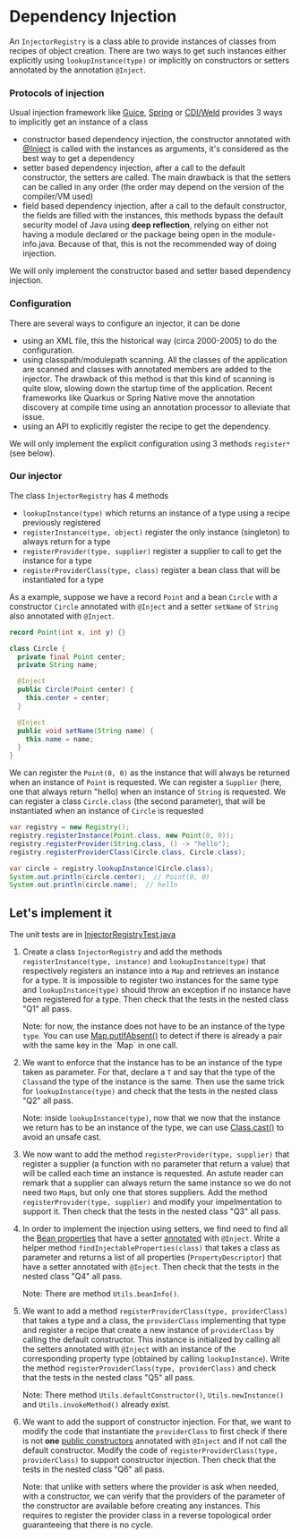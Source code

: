 # Dependency Injection

An `InjectorRegistry` is a class able to provide instances of classes from recipes of object creation.
There are two ways to get such instances either explicitly using `lookupInstance(type)` or
implicitly on constructors or setters annotated by the annotation `@Inject`.


### Protocols of injection

Usual injection framework like [Guice](https://github.com/google/guice),
[Spring](https://docs.spring.io/spring-framework/docs/current/reference/html/core.html#beans-dependencies)
or [CDI/Weld](https://docs.oracle.com/javaee/6/tutorial/doc/giwhb.html)
provides 3 ways to implicitly get an instance of a class
- constructor based dependency injection, the constructor annotated with
  [@Inject](https://javax-inject.github.io/javax-inject/)
  is called with the instances as arguments, it's considered as the best way to get a dependency
- setter based dependency injection, after a call to the default constructor, the setters are called.
  The main drawback is that the setters can be called in any order (the order may depend on
  the version of the compiler/VM used)
- field based dependency injection, after a call to the default constructor, the fields are filled with the instances,
  this methods bypass the default security model of Java using **deep reflection**, relying on either
  not having a module declared or the package being open in the module-info.java. Because of that,
  this is not the recommended way of doing injection.
  
We will only implement the constructor based and setter based dependency injection.


### Configuration

There are several ways to configure an injector, it can be done
- using an XML file, this the historical way (circa 2000-2005) to do the configuration.
- using classpath/modulepath scanning. All the classes of the application are scanned and classes with
  annotated members are added to the injector. The drawback of this method is that this kind of scanning
  is quite slow, slowing down the startup time of the application.
  Recent frameworks like Quarkus or Spring Native move the annotation discovery at compile time using
  an annotation processor to alleviate that issue.
- using an API to explicitly register the recipe to get the dependency.

We will only implement the explicit configuration using 3 methods `register*` (see below).


### Our injector

The class `InjectorRegistry` has 4 methods
- `lookupInstance(type)` which returns an instance of a type using a recipe previously registered
- `registerInstance(type, object)` register the only instance (singleton) to always return for a type
- `registerProvider(type, supplier)` register a supplier to call to get the instance for a type
- `registerProviderClass(type, class)` register a bean class that will be instantiated for a type

As a example, suppose we have a record `Point` and a bean `Circle` with a constructor `Circle` annotated
with `@Inject` and a setter `setName` of `String` also annotated with `@Inject`.

```java
record Point(int x, int y) {}

class Circle {
  private final Point center;
  private String name;

  @Inject
  public Circle(Point center) {
    this.center = center;
  }

  @Inject
  public void setName(String name) {
    this.name = name;
  }
}
```

We can register the `Point(0, 0)` as the instance that will always be returned when an instance of `Point` is requested.
We can register a `Supplier` (here, one that always return "hello) when an instance of `String` is requested.
We can register a class `Circle.class` (the second parameter), that will be instantiated when an instance of `Circle`
is requested

```java
var registry = new Registry();
registry.registerInstance(Point.class, new Point(0, 0));
registry.registerProvider(String.class, () -> "hello");
registry.registerProviderClass(Circle.class, Circle.class);

var circle = registry.lookupInstance(Circle.class);
System.out.println(circle.center);  // Point(0, 0)
System.out.println(circle.name);  // hello    
```


## Let's implement it

The unit tests are in [InjectorRegistryTest.java](src/test/java/com/github/forax/framework/injector/InjectorRegistryTest.java)

1. Create a class `InjectorRegistry` and add the methods `registerInstance(type, instance)` and
   `lookupInstance(type)` that respectively registers an instance into a `Map` and retrieves an instance for
   a type. It is impossible to register two instances for the same type and `lookupInstance(type)` should
   throw an exception if no instance have been registered for a type.
   Then check that the tests in the nested class "Q1" all pass.
   
   Note: for now, the instance does not have to be an instance of the type `type`.
         You can use [Map.putIfAbsent()](https://docs.oracle.com/en/java/javase/16/docs/api/java.base/java/util/Map.html#putIfAbsent(K,V))
         to detect if there is already a pair with the same key in the `Map` in one call.


2. We want to enforce that the instance has to be an instance of the type taken as parameter.
   For that, declare a `T` and say that the type of the `Class`and the type of the instance is the same.
   Then use the same trick for `lookupInstance(type)` and check that the tests in the nested class "Q2" all pass.
   
   Note: inside `lookupInstance(type)`, now that we now that the instance we return has to be
   an instance of the type, we can use
   [Class.cast()](https://docs.oracle.com/en/java/javase/16/docs/api/java.base/java/lang/Class.html#cast(java.lang.Object))
   to avoid an unsafe cast.


3. We now want to add the method `registerProvider(type, supplier)` that register a supplier (a function with
   no parameter that return a value) that will be called each time an instance is requested.
   An astute reader can remark that a supplier can always return the same instance so we do not need two `Map`s,
   but only one that stores suppliers.
   Add the method `registerProvider(type, supplier)` and modify your impelmentation to support it.
   Then check that the tests in the nested class "Q3" all pass.
   

4. In order to implement the injection using setters, we find need to find all the
   [Bean properties](../COMPANION.md#java-bean-and-beaninfo)
   that have a setter [annotated](../COMPANION.md#methodisannotationpresent-methodgetannotation-methodgetannotations)
   with `@Inject`.
   Write a helper method `findInjectableProperties(class)` that takes a class as parameter and returns a list of
   all properties (`PropertyDescriptor`) that have a setter annotated with `@Inject`.
   Then check that the tests in the nested class "Q4" all pass.

   Note: There are method `Utils.beanInfo()`.

  
5. We want to add a method `registerProviderClass(type, providerClass)` that takes a type and a class,
   the `providerClass` implementing that type and register a recipe that create a new instance of
   `providerClass` by calling the default constructor. This instance is initialized by calling all the
   setters annotated with `@Inject` with an instance of the corresponding property type
   (obtained by calling `lookupInstance`).
   Write the method `registerProviderClass(type, providerClass)` and
   check that the tests in the nested class "Q5" all pass.

   Note: There method `Utils.defaultConstructor()`, `Utils.newInstance()` and `Utils.invokeMethod()`
   already exist.


6. We want to add the support of constructor injection. For that, we want to modify the code
   that instantiate the `providerClass` to first check if there is not **one**
   [public constructors](../COMPANION.md#classgetmethod-classgetmethods-classgetconstructors)
   annotated with `@Inject` and if not call the default constructor.
   Modify the code of `registerProviderClass(type, providerClass)` to support constructor
   injection. Then check that the tests in the nested class "Q6" all pass.
   
   Note: that unlike with setters where the provider is ask when needed, with a constructor,
         we can verify that the providers of the parameter of the constructor are available
         before creating any instances. This requires to register the provider class
         in a reverse topological order guaranteeing that there is no cycle.
   